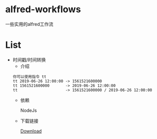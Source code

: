 # alfred-workflows

一些实用的alfred工作流


# List

- 时间戳/时间转换
    - 介绍
    ```
    你可以使用指令 tt
    tt 2019-06-26 12:00:00 -> 1561521600000
    tt 1561521600000       -> 2019-06-26 12:00:00
    tt                     -> 1561521600000 / 2019-06-26 12:00:00
    ```
    - 依赖
        
        NodeJs
    
    - 下载链接
        
        [Download](https://github.com/hanfeihang/alfred-workflows/raw/master/timestamp/timestamp.alfredworkflow)